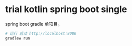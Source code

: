 # trial kotlin spring boot single

spring boot  gradle 单项目。

```bash
# 运行 启动 http://localhost:8080
gradlew run

```
